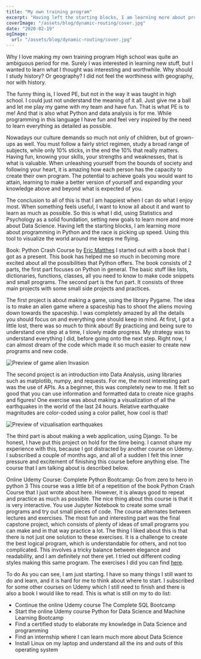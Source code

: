 ```yaml
---
title: "My own training program"
excerpt: "Having left the starting blocks, I am learning more about programming in Python and the race is picking up speed. Using this tool to visualize the world around me keeps me flying"
coverImage: "/assets/blog/dynamic-routing/cover.jpg"
date: "2020-02-19"
ogImage:
  url: "/assets/blog/dynamic-routing/cover.jpg"
---
```


Why I love making my own training program
High school was quite an ambiguous period for me. Surely I was interested in learning new stuff, but I wanted to learn what I thought was interesting and worthwhile. Why should I study history? Or geography? I did not feel the worthiness with geography, nor with history.

The funny thing is, I loved PE, but not in the way it was taught in high school. I could just not understand the meaning of it all. Just give me a ball and let me play my game with my team and have fun. That is what PE is to me! And that is also what Python and data analysis is for me. While programming in this language I have fun and feel very inspired by the need to learn everything as detailed as possible.

Nowadays our culture demands so much not only of children, but of grown-ups as well. You must follow a fairly strict regimen, study a broad range of subjects, while only 10% sticks, in the end the 10% that really matters. Having fun, knowing your skills, your strengths and weaknesses, that is what is valuable. When unleashing yourself from the bounds of society and following your heart, it is amazing how each person has the capacity to create their own program. The potential to achieve goals you would want to attain, learning to make a better version of yourself and expanding your knowledge above and beyond what is expected of you.

The conclusion to all of this is that I am happiest when I can do what I enjoy most. When something feels useful, I want to know all about it and want to learn as much as possible. So this is what I did, using Statistics and Psychology as a solid foundation, setting new goals to learn more and more about Data Science. Having left the starting blocks, I am learning more about programming in Python and the race is picking up speed. Using this tool to visualize the world around me keeps me flying.

Book: Python Crash Course by [Eric Matthes](https://twitter.com/ehmatthes?lang=en)
I started out with a book that I got as a present. This book has helped me so much in becoming more excited about all the possibilities that Python offers. The book consists of 2 parts, the first part focuses on Python in general. The basic stuff like lists, dictionaries, functions, classes, all you need to know to make code snippets and small programs. The second part is the fun part. It consists of three main projects with some small side projects and practices.

The first project is about making a game, using the library Pygame. The idea is to make an alien game where a spaceship has to shoot the aliens moving down towards the spaceship. I was completely amazed by all the details you should focus on and everything one should keep in mind. At first, I got a little lost, there was so much to think about! By practicing and being sure to understand one step at a time, I slowly made progress. My strategy was to understand everything I did, before going onto the next step. Right now, I can almost dream of the code which made it so much easier to create new programs and new code.

![Preview of game alien Invasion](/blog/my-own-training-program/game-alien-invasion.gif)

The second project is an introduction into Data Analysis, using libraries such as matplotlib, numpy, and requests. For me, the most interesting part was the use of APIs. As a beginner, this was completely new to me. It felt so good that you can use information and formatted data to create nice graphs and figures! One exercise was about making a visualization of all the earthquakes in the world of the last 24 hours. Relative earthquake magnitudes are color-coded using a color pallet, how cool is that!

![Preview of vizualisation earthquakes](/blog/my-own-training-program/visualization-earthquakes-worldmap.gif)

The third part is about making a web application, using Django. To be honest, I have put this project on hold for the time being. I cannot share my experience with this, because I got distracted by another course on Udemy. I subscribed a couple of months ago, and all of a sudden I felt this inner pressure and excitement of finishing this course before anything else. The course that I am talking about is described below.

Online Udemy Course: Complete Python Bootcamp: Go from zero to hero in python 3
This course was a little bit of a repetition of the book Python Crash Course that I just wrote about here. However, it is always good to repeat and practice as much as possible. The nice thing about this course is that it is very interactive. You use Jupyter Notebook to create some small programs and try out small pieces of code. The course alternates between lectures and exercises. The most fun and interesting part was the final capstone project, which consists of plenty of ideas of small programs you can make and in that way practice a lot. The thing I liked about this is that there is not just one solution to these exercises. It is a challenge to create the best logical program, which is understandable for others, and not too complicated. This involves a tricky balance between elegance and readability, and I am definitely not there yet. I tried out different coding styles making this same program. The exercises I did you can find [here](https://github.com/marliesgish/python-first-practice-2020).

To do
As you can see, I am just starting. I have so many things I still want to do and learn, and it is hard for me to think about where to start. I subscribed for some other courses on Udemy which I still need to finish and there is also a book I would like to read. This is what is still on my to do list:

- Continue the online Udemy course The Complete SQL Bootcamp
- Start the online Udemy course Python for Data Science and Machine Learning Bootcamp
- Find a certified study to elaborate my knowledge in Data Science and programming
- Find an internship where I can learn much more about Data Science
- Install Linux on my laptop and understand all the ins and outs of this operating system
